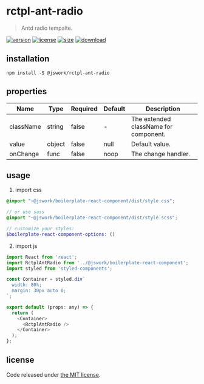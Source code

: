 # rctpl-ant-radio
> Antd radio tempalte.

[![version][version-image]][version-url]
[![license][license-image]][license-url]
[![size][size-image]][size-url]
[![download][download-image]][download-url]

## installation
```shell
npm install -S @jswork/rctpl-ant-radio
```

## properties
| Name      | Type   | Required | Default | Description                           |
| --------- | ------ | -------- | ------- | ------------------------------------- |
| className | string | false    | -       | The extended className for component. |
| value     | object | false    | null    | Default value.                        |
| onChange  | func   | false    | noop    | The change handler.                   |


## usage
1. import css
  ```scss
  @import "~@jswork/boilerplate-react-component/dist/style.css";

  // or use sass
  @import "~@jswork/boilerplate-react-component/dist/style.scss";

  // customize your styles:
  $boilerplate-react-component-options: ()
  ```
2. import js
  ```js
  import React from 'react';
  import RctplAntRadio from '../@jswork/boilerplate-react-component';
  import styled from 'styled-components';

  const Container = styled.div`
    width: 80%;
    margin: 30px auto 0;
  `;

  export default (props: any) => {
    return (
      <Container>
        <RctplAntRadio />
      </Container>
    );
  };

  ```

## license
Code released under [the MIT license](https://github.com/afeiship/rctpl-ant-radio/blob/master/LICENSE.txt).

[version-image]: https://img.shields.io/npm/v/@jswork/rctpl-ant-radio
[version-url]: https://npmjs.org/package/@jswork/rctpl-ant-radio

[license-image]: https://img.shields.io/npm/l/@jswork/rctpl-ant-radio
[license-url]: https://github.com/afeiship/rctpl-ant-radio/blob/master/LICENSE.txt

[size-image]: https://img.shields.io/bundlephobia/minzip/@jswork/rctpl-ant-radio
[size-url]: https://github.com/afeiship/rctpl-ant-radio/blob/master/dist/rctpl-ant-radio.min.js

[download-image]: https://img.shields.io/npm/dm/@jswork/rctpl-ant-radio
[download-url]: https://www.npmjs.com/package/@jswork/rctpl-ant-radio
